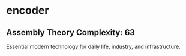 # encoder

## Assembly Theory Complexity: 63
Essential modern technology for daily life, industry, and infrastructure.
